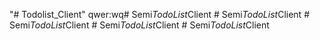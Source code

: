 "# Todolist_Client" 
qwer:wq#   S e m i _ T o d o L i s t _ C l i e n t  
 #   S e m i _ T o d o L i s t _ C l i e n t  
 #   S e m i _ T o d o L i s t _ C l i e n t  
 #   S e m i _ T o d o L i s t _ C l i e n t  
 #   S e m i _ T o d o L i s t _ C l i e n t  
 